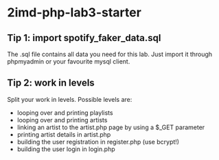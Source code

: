 # 2imd-php-lab3-starter
## Tip 1: import spotify_faker_data.sql
The .sql file contains all data you need for this lab. Just import it through phpmyadmin or your favourite mysql client.

## Tip 2: work in levels
Split your work in levels. Possible levels are:
- looping over and printing playlists
- looping over and printing artists
- linking an artist to the artist.php page by using a $_GET parameter
- printing artist details in artist.php
- building the user registration in register.php (use bcrypt!)
- building the user login in login.php